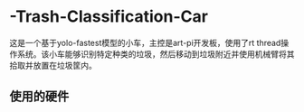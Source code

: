 # **-Trash-Classification-Car**
这是一个基于yolo-fastest模型的小车，主控是art-pi开发板，使用了rt thread操作系统。该小车能够识别特定种类的垃圾，然后移动到垃圾附近并使用机械臂将其拾取并放置在垃圾筐内。

## **使用的硬件**








